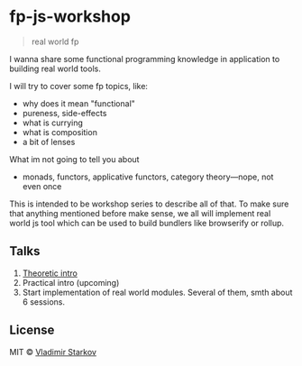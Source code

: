 # fp-js-workshop

> real world fp

I wanna share some functional programming knowledge in application
to building real world tools.

I will try to cover some fp topics, like:
* why does it mean "functional"
* pureness, side-effects
* what is currying
* what is composition
* a bit of lenses

What im not going to tell you about
* monads, functors, applicative functors, category theory—nope, not even once

This is intended to be workshop series to describe all of that. To make sure
that anything mentioned before make sense, we all will implement real world js tool
which can be used to build bundlers like browserify or rollup.

## Talks

1. [Theoretic intro](https://iamstarkov.com/fp-js-workshop/01-theoretic-intro/)
2. Practical intro (upcoming)
3. Start implementation of real world modules. Several of them, smth about 6 sessions.

## License

MIT © [Vladimir Starkov](https://iamstarkov.com)
